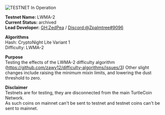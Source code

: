 ![TESTNET In Operation](https://user-images.githubusercontent.com/317/40411678-465103e0-5e9b-11e8-8ac0-84538920aabe.png)

**Testnet Name:** LWMA-2  
**Current Status:** archived  
**Lead Developer:** [GH:ZedPea](https://github.com/ZedPea) / [Discord:@Zpalmtree#9096](http://discord.turtlecoin.lol)

**Algorithms**  
Hash: CryptoNight Lite Variant 1  
Difficulty: LWMA-2  

**Purpose**    
Testing the effects of the LWMA-2 difficulty algorithm (https://github.com/zawy12/difficulty-algorithms/issues/3)
Other slight changes include raising the minimum mixin limits, and lowering the dust threshold to zero.

**Disclaimer**  
Testnets are for testing, they are disconnected from the main TurtleCoin Network.  
As such coins on mainnet can't be sent to testnet and testnet coins can't be sent to mainnet.
